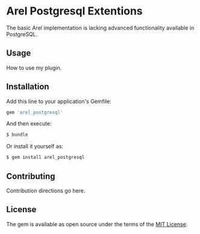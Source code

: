 # Arel Postgresql Extentions
The basic Arel implementation is lacking advanced functionality available in PostgreSQL.

## Usage
How to use my plugin.

## Installation
Add this line to your application's Gemfile:

```ruby
gem 'arel_postgresql'
```

And then execute:
```bash
$ bundle
```

Or install it yourself as:
```bash
$ gem install arel_postgresql
```

## Contributing
Contribution directions go here.

## License
The gem is available as open source under the terms of the [MIT License](https://opensource.org/licenses/MIT).
